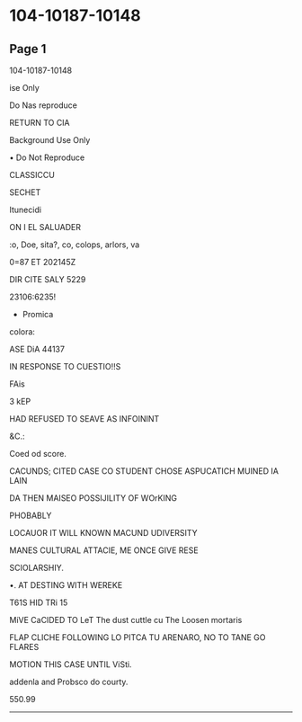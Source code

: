 # 104-10187-10148

## Page 1

104-10187-10148

ise Only

Do Nas reproduce

RETURN TO CIA

Background Use Only

• Do Not Reproduce

CLASSICCU

SECHET

Itunecidi

ON I EL SALUADER

:o, Doe, sita?, co, colops, arlors, va

0=87 ET 202145Z

DIR CITE SALY 5229

23106:6235!

* Promica

colora:

ASE DiA 44137

IN RESPONSE TO CUESTIO!!S

FAis

3 kEP

HAD REFUSED TO SEAVE AS INFOININT

&C.:

Coed od score.

CACUNDS; CITED CASE CO STUDENT CHOSE ASPUCATICH MUINED IA LAIN

DA THEN MAISEO POSSIJILITY OF WOrKING

PHOBABLY

LOCAUOR IT WILL KNOWN MACUND UDIVERSITY

MANES CULTURAL ATTACIE, ME ONCE GIVE RESE

SCIOLARSHIY.

•. AT DESTING WITH WEREKE

T61S HID TRi 15

MiVE CaCIDED TO LeT The dust cuttle cu The Loosen mortaris

FLAP CLICHE FOLLOWING LO PITCA TU ARENARO, NO TO TANE GO FLARES

MOTION THIS CASE UNTIL ViSti.

addenla and Probsco do courty.

550.99

---

